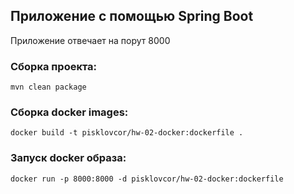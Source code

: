 ## Приложение с помощью Spring Boot

Приложение отвечает на порут 8000 

### Сборка проекта:
````
mvn clean package
````

### Сборка docker images:
````
docker build -t pisklovcor/hw-02-docker:dockerfile .
````

### Запуск docker образа:
````
docker run -p 8000:8000 -d pisklovcor/hw-02-docker:dockerfile
````